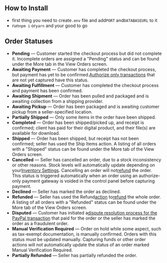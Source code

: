 ## **How to Install**

- first thing you need to create`.env` file and add`PORT` and`DATABASEURL` to it
- run`npm i` or`yarn` and your good to go

## Order Statuses

- **Pending** — Customer started the checkout process but did not complete it. Incomplete orders are assigned a "Pending" status and can be found under the More tab in the View Orders screen.
- **Awaiting Payment** — Customer has completed the checkout process, but payment has yet to be confirmed.[Authorize only transactions](https://support.bigcommerce.com/s/article/Manually-Capturing-Transactions-Authorize-Only) that are not yet captured have this status.
- **Awaiting Fulfillment** — Customer has completed the checkout process and payment has been confirmed.
- **Awaiting Shipment** — Order has been pulled and packaged and is awaiting collection from a shipping provider.
- **Awaiting Pickup** — Order has been packaged and is awaiting customer pickup from a seller-specified location.
- **Partially Shipped** — Only some items in the order have been shipped.
- **Completed** — Order has been shipped/picked up, and receipt is confirmed; client has paid for their digital product, and their file(s) are available for download.
- **Shipped** — Order has been shipped, but receipt has not been confirmed; seller has used the Ship Items action. A listing of all orders with a "Shipped" status can be found under the More tab of the View Orders screen.
- **Cancelled** — Seller has cancelled an order, due to a stock inconsistency or other reasons. Stock levels will automatically update depending on your[Inventory Settings](https://support.bigcommerce.com/s/article/Inventory-Tracking). Cancelling an order will not[refund](https://support.bigcommerce.com/s/article/Processing-Refunds) the order. This status is triggered automatically when an order using an authorize-only payment gateway is voided in the control panel before capturing payment.
- **Declined** — Seller has marked the order as declined.
- **Refunded** — Seller has used the Refund[action](https://support.bigcommerce.com/s/article/Using-Order-Actions) to[refund](https://support.bigcommerce.com/s/article/Processing-Refunds) the whole order. A listing of all orders with a "Refunded" status can be found under the More tab of the View Orders screen.
- **Disputed** — Customer has initiated a[dispute resolution process for the PayPal transaction](https://www.paypal.com/us/webapps/mpp/security/seller-dispute-resolution) that paid for the order or the seller has marked the order as a fraudulent order.
- **Manual Verification Required** — Order on hold while some aspect, such as tax-exempt documentation, is manually confirmed. Orders with this status must be updated manually. Capturing funds or other order actions will not automatically update the status of an order marked Manual Verification Required.
- **Partially Refunded** — Seller has partially refunded the order.
